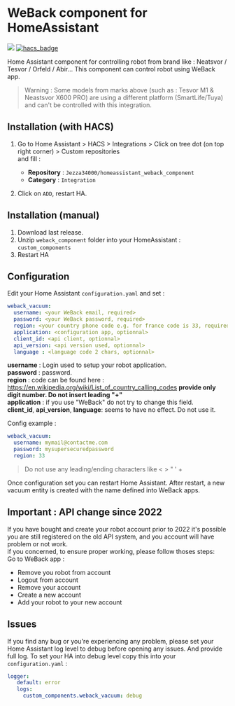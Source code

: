 # WeBack component for HomeAssistant

[![](https://img.shields.io/github/release/Jezza34000/homeassistant_weback_component/all.svg?style=for-the-badge)](https://github.com/Jezza34000/homeassistant_weback_component)
[![hacs_badge](https://img.shields.io/badge/HACS-Custom-41BDF5.svg?style=for-the-badge)](https://github.com/hacs/integration)

Home Assistant component for controlling robot from brand like : Neatsvor / Tesvor / Orfeld / Abir...
This component can control robot using WeBack app.

> Warning : Some models from marks above (such as : Tesvor M1 & Neastsvor X600 PRO) are using a different platform (SmartLife/Tuya) and can't be controlled with this integration. 

## Installation (with HACS)

1. Go to Home Assistant > HACS > Integrations > Click on tree dot (on top right corner) > Custom repositories \
and fill :
   * **Repository** :  `Jezza34000/homeassistant_weback_component`
   * **Category** : `Integration` 

2. Click on `ADD`, restart HA.

## Installation (manual)

1. Download last release.
2. Unzip `weback_component` folder into your HomeAssistant : `custom_components`
3. Restart HA

## Configuration

Edit your Home Assistant `configuration.yaml` and set :

``` YAML
weback_vacuum:
  username: <your WeBack email, required>
  password: <your WeBack password, required>
  region: <your country phone code e.g. for france code is 33, required>
  application: <configuration app, optionnal>
  client_id: <api client, optionnal>
  api_version: <api version used, optionnal> 
  language : <language code 2 chars, optionnal>
```

**username** : Login used to setup your robot application. \
**password** : password.\
**region** : code can be found here : https://en.wikipedia.org/wiki/List_of_country_calling_codes **provide only digit number. Do not insert leading "+"** \
**application** : if you use "WeBack" do not try to change this field.  \
**client_id**, **api_version**, **language**: seems to have no effect. Do not use it.

Config example :

``` YAML
weback_vacuum:
  username: mymail@contactme.com
  password: mysupersecuredpassword
  region: 33
```

> Do not use any leading/ending characters like < > " ' + 

Once configuration set you can restart Home Assistant.
After restart, a new vacuum entity is created with the name defined into WeBack apps.


## Important : API change since 2022

If you have bought and create your robot account prior to 2022 it's possible you are still registered on the old API system, and you account will have problem or not work. \
if you concerned, to ensure proper working, please follow thoses steps: \
Go to WeBack app :
* Remove you robot from account
* Logout from account
* Remove your account
* Create a new account
* Add your robot to your new account


## Issues

If you find any bug or you're experiencing any problem, please set your Home Assistant log level to debug before opening any issues. And provide full log.
To set your HA into debug level copy this into your `configuration.yaml` :

``` YAML
logger:
   default: error
   logs:
     custom_components.weback_vacuum: debug
```



